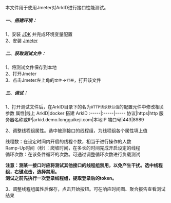 本文件用于使用Jmeter对ArkID进行接口性能测试。
##### 一、搭建环境：
1、安装 [JDK](https://www.oracle.com/java/technologies/javase-jdk8-downloads.html) 并完成环境变量配置          
2、安装 [Jmeter](https://jmeter.apache.org/)
##### 二、获取测试文件：
1、将测试文件保存到本地       
2、打开Jmeter           
3、点击Jmeter左上角的`文件`→`打开`，打开该文件
##### 三、调试：
1、打开测试文件后，在ArkID目录下的名为`HTTP请求默认值`的配置元件中修改相关参数
属性|线上 ArkID|docker 搭建 ArkID
:-----|:-----|-----
协议|https|http
服务器名称或IP|arkid.demo.longguikeji.com|本地IP
端口号|443|8989

2、调整线程组属性。选中被测接口的线程组，为线程组各个属性填上值

线程数：在设定时间内开启的线程个数，相当于进行操作的人数                    
Ramp-Up时间（秒）：爬坡时间，在多长的时间完成开启设定的线程                     
循环次数：在该条件循环的次数。可通过调整循环次数进行负载测试   

**注意：测某一接口时应将测试其他接口的线程组禁用，以免产生干扰。选中线程组，右键点击，选择禁用。             
测试之前先执行一次登录线程组，提取登录后的token。**    

3、调整线程组属性后保存，点击开始按钮。可在响应时间图、聚合报告查看测试结果
